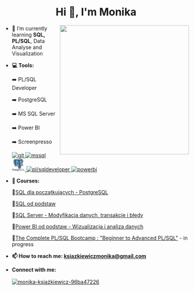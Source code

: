<h1 align="center">Hi 👋, I'm Monika</h1>

<img align="right" img src="https://media0.giphy.com/media/v1.Y2lkPTc5MGI3NjExdnVrN3Nlem12bHJpbXd2MHBhNWxxYmZydDkxODVucDdkdG9jNGZuZSZlcD12MV9pbnRlcm5hbF9naWZfYnlfaWQmY3Q9Zw/scZPhLqaVOM1qG4lT9/giphy.gif" width="350" height="350">

- 🌱 I’m currently learning **SQL, PL/SQL**, Data Analyse and Visualization

- **💻 Tools:**

    ➡️ PL/SQL Developer

    ➡️ PostgreSQL

    ➡️ MS SQL Server

    ➡️ Power BI

    ➡️ Screenpresso

    <p align="left"> <a href="https://git-scm.com/" target="_blank" rel="noreferrer"> <img src="https://www.vectorlogo.zone/logos/git-scm/git-scm-icon.svg" alt="git" width="35" height="35"/> </a> <a href="https://www.microsoft.com/en-us/sql-server" target="_blank" rel="noreferrer"> <img src="https://www.svgrepo.com/show/303229/microsoft-sql-server-logo.svg" alt="mssql" width="35" height="35"/> </a> <a href="https://www.postgresql.org" target="_blank" rel="noreferrer"> <img src="https://raw.githubusercontent.com/devicons/devicon/master/icons/postgresql/postgresql-original-wordmark.svg" alt="postgresql" width="35" height="35"/> </a> <a href="https://www.allroundautomations.com" target="_blank" rel="noreferrer"> <img src="https://www.appdeploynews.com/wp-content/uploads/2023/03/plsql-icon.png" alt="pl/sqldeveloper" width="35" height="35"/> </a> <a href="https://www.microsoft.com/pl-pl/power-platform/products/power-bi" target="_blank" rel="noreferrer"> <img src="https://upload.vectorlogo.zone/logos/microsoft_powerbi/images/985205ac-fb3d-4c80-97f4-7bc0fec8c67d.svg" alt="powerbi" width="35" height="35"/> </a></p>

- **📘 Courses:**

    🔹[SQL dla początkujących - PostgreSQL](https://www.udemy.com/course/sql-dla-poczatkujacych-postgresql-z-podrecznikiem-pdf/)

    🔹[SQL od podstaw](https://szkolenia.pfp.com.pl/kurs/sql-od-podstaw/7)
  
    🔹[SQL Server - Modyfikacja danych, transakcje i błędy](https://www.udemy.com/course/sql-server-modyfikacja-danych-transakcje-oblsuga-bledow/)

    🔹[Power BI od podstaw - Wizualizacja i analiza danych](https://www.udemy.com/course/power-bi-od-podstaw/?couponCode=ACCAGE0923)

    🔹[The Complete PL/SQL Bootcamp : "Beginner to Advanced PL/SQL"](https://www.udemy.com/course/plsql-beginner-to-advanced-become-a-perfect-plsql-developer/?couponCode=ACCAGE0923) - in progress 

- **📫 How to reach me: ksiazkiewiczmonika@gmail.com**

- **Connect with me:**
      <p align="left">
      <a href="https://linkedin.com/in/monika-książkiewicz-96ba47226" target="blank"><img align="center" src="https://raw.githubusercontent.com/rahuldkjain/github-profile-  readme-generator/master/src/images/icons/Social/linked-in-alt.svg" alt="monika-książkiewicz-96ba47226" height="35" width="35" /></a>
